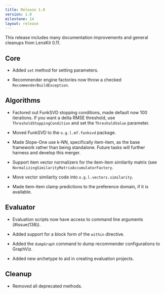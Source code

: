 ```yaml
---
title: Release 1.0
version: 1.0
milestone: 14
layout: release
---
```


This release includes many documentation improvements and general cleanups from
LensKit 0.11.

## Core

-   Added `set` method for setting parameters.

-   Recommender engine factories now throw a checked `RecommenderBuildException`.


## Algorithms

-   Factored out FunkSVD stopping conditions, made default now 100 iterations. If you
    want a delta RMSE threshold, use `ThresholdStoppingCondition` and set the
    `ThresholdValue` parameter.

-   Moved FunkSVD to the `o.g.l.mf.funksvd` package.

-   Made Slope-One use k-NN, specifically item-item, as the base framework rather than
    being standalone. Future tasks will further harness and develop this merger.

-   Support item vector normalizers for the item-item similarity matrix (see
    `NormalizingSimilarityMatrixAccumulatorFactory`.

-   Move vector similarity code into `o.g.l.vectors.similarity`.

-   Made item-item clamp predictions to the preference domain, if it is available.


## Evaluator

-   Evaluation scripts now have access to command line arguments (#issue(138)).

-   Added support for a block form of the `within` directive.

-   Added the `dumpGraph` command to dump recommender configurations to GraphViz.

-   Added new archetype to aid in creating evaluation projects.

## Cleanup

-   Removed all deprecated methods.

